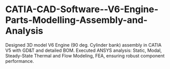 # CATIA-CAD-Software--V6-Engine-Parts-Modelling-Assembly-and-Analysis
Designed 3D model V6 Engine (90 deg. Cylinder bank) assembly in CATIA V5 with GD&amp;T and detailed BOM. Executed ANSYS analysis: Static, Modal, Steady-State Thermal and Flow Modeling, FEA, ensuring robust component performance. 
